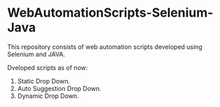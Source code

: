 # WebAutomationScripts-Selenium-Java

This repository consists of web automation scripts developed using Selenium and JAVA. 


Dveloped scripts as of now:
  1) Static Drop Down. 
  2) Auto Suggestion Drop Down.
  3) Dynamic Drop Down. 
